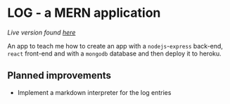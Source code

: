 # LOG - a MERN application
*Live version found [here](logmaker.herokuapp.com/)*

An app to teach me how to create an app with a `nodejs`-`express` back-end, `react` front-end and with a `mongodb` database and then deploy it to heroku.

## Planned improvements
- Implement a markdown interpreter for the log entries
